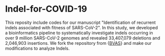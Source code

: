 # Indel-for-COVID-19
This reposity include codes for our manuscript "Identification of recurrent indels associated with fitness of SARS-CoV-2".
In this study, we developed a bioinformatics pipeline to systematically investigate indels occurring in over 9 million SARS-CoV-2 genomes 
and revealed 33,407,079 deletions and 2,046,903 insertions. We fork the repository from {[BVAS](https://github.com/broadinstitute/bvas.git)} and make our modifications
to analyze Indels.
